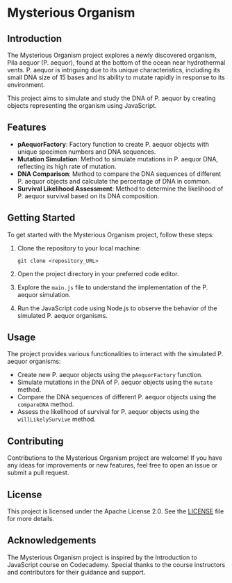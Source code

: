 # Mysterious Organism

## Introduction
The Mysterious Organism project explores a newly discovered organism, Pila aequor (P. aequor), found at the bottom of the ocean near hydrothermal vents. P. aequor is intriguing due to its unique characteristics, including its small DNA size of 15 bases and its ability to mutate rapidly in response to its environment.

This project aims to simulate and study the DNA of P. aequor by creating objects representing the organism using JavaScript.

## Features
- **pAequorFactory**: Factory function to create P. aequor objects with unique specimen numbers and DNA sequences.
- **Mutation Simulation**: Method to simulate mutations in P. aequor DNA, reflecting its high rate of mutation.
- **DNA Comparison**: Method to compare the DNA sequences of different P. aequor objects and calculate the percentage of DNA in common.
- **Survival Likelihood Assessment**: Method to determine the likelihood of P. aequor survival based on its DNA composition.

## Getting Started
To get started with the Mysterious Organism project, follow these steps:

1. Clone the repository to your local machine:
   ```
   git clone <repository_URL>
   ```

2. Open the project directory in your preferred code editor.

3. Explore the `main.js` file to understand the implementation of the P. aequor simulation.

4. Run the JavaScript code using Node.js to observe the behavior of the simulated P. aequor organisms.

## Usage
The project provides various functionalities to interact with the simulated P. aequor organisms:
- Create new P. aequor objects using the `pAequorFactory` function.
- Simulate mutations in the DNA of P. aequor objects using the `mutate` method.
- Compare the DNA sequences of different P. aequor objects using the `compareDNA` method.
- Assess the likelihood of survival for P. aequor objects using the `willLikelySurvive` method.

## Contributing
Contributions to the Mysterious Organism project are welcome! If you have any ideas for improvements or new features, feel free to open an issue or submit a pull request.

## License
This project is licensed under the Apache License 2.0. See the [LICENSE](LICENSE) file for more details.

## Acknowledgements
The Mysterious Organism project is inspired by the Introduction to JavaScript course on Codecademy. Special thanks to the course instructors and contributors for their guidance and support.
